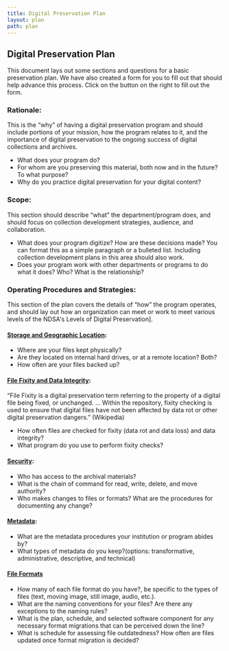 ```yaml
---
title: Digital Preservation Plan
layout: plan
path: plan
---
```


## Digital Preservation Plan

This document lays out some sections and questions for a basic preservation plan. We have also created a form for you to fill out that should help advance this process. Click on the button on the right to fill out the form.

### Rationale:

This is the “why” of having a digital preservation program and should include portions of your mission, how the program relates to it, and the importance of digital preservation to the ongoing success of digital collections and archives.

- What does your program do?  
- For whom are you preserving this material, both now and in the future? To what purpose?
- Why do you practice digital preservation for your digital content?

  

### Scope:

This section should describe “what” the department/program does, and should focus on collection development strategies, audience, and collaboration.

- What does your program digitize? How are these decisions made? You can format this as a simple paragraph or a bulleted list. Including collection development plans in this area should also work.  
- Does your program work with other departments or programs to do what it does? Who? What is the relationship?

### Operating Procedures and Strategies:

This section of the plan covers the details of “how” the program operates, and should lay out how an organization can meet or work to meet various levels of the NDSA's Levels of Digital Preservation].

#### [Storage and Geographic Location](storage.html):

- Where are your files kept physically?  
- Are they located on internal hard drives, or at a remote location? Both?  
- How often are your files backed up?


#### [File Fixity and Data Integrity](fixity.html):

“File Fixity is a digital preservation term referring to the property of a digital file being fixed, or unchanged. ... Within the repository, fixity checking is used to ensure that digital files have not been affected by data rot or other digital preservation dangers.” (Wikipedia)

- How often files are checked for fixity (data rot and data loss) and data integrity?
- What program do you use to perform fixity checks?


#### [Security](security.html):

- Who has access to the archival materials?
- What is the chain of command for read, write, delete, and move authority?  
- Who makes changes to files or formats? What are the procedures for documenting any change?  


#### [Metadata](metadata.html):

- What are the metadata procedures your institution or program abides by?  
- What types of metadata do you keep?(options: transformative, administrative, descriptive, and technical)  


#### [File Formats](formats.html)

- How many of each file format do you have?, be specific to the types of files (text, moving image, still image, audio, etc.).  
- What are the naming conventions for your files? Are there any exceptions to the naming rules?
- What is the plan, schedule, and selected software component for any necessary format migrations that can be perceived down the line?  
- What is schedule for assessing file outdatedness? How often are files updated once format migration is decided?
